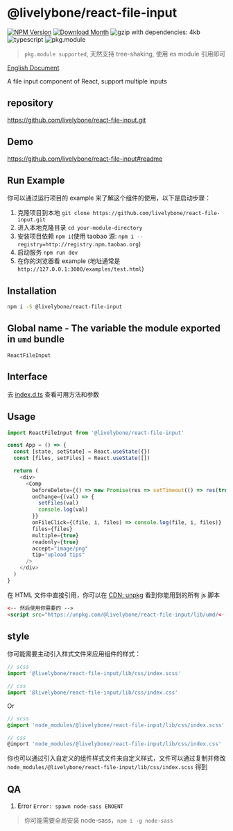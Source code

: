 # @livelybone/react-file-input
[![NPM Version](http://img.shields.io/npm/v/@livelybone/react-file-input.svg?style=flat-square)](https://www.npmjs.com/package/@livelybone/react-file-input)
[![Download Month](http://img.shields.io/npm/dm/@livelybone/react-file-input.svg?style=flat-square)](https://www.npmjs.com/package/@livelybone/react-file-input)
![gzip with dependencies: 4kb](https://img.shields.io/badge/gzip--with--dependencies-4kb-brightgreen.svg "gzip with dependencies: 4kb")
![typescript](https://img.shields.io/badge/typescript-supported-blue.svg "typescript")
![pkg.module](https://img.shields.io/badge/pkg.module-supported-blue.svg "pkg.module")

> `pkg.module supported`, 天然支持 tree-shaking, 使用 es module 引用即可

[English Document](./README.md)

A file input component of React, support multiple inputs

## repository
https://github.com/livelybone/react-file-input.git

## Demo
https://github.com/livelybone/react-file-input#readme

## Run Example
你可以通过运行项目的 example 来了解这个组件的使用，以下是启动步骤：

1. 克隆项目到本地 `git clone https://github.com/livelybone/react-file-input.git`
2. 进入本地克隆目录 `cd your-module-directory`
3. 安装项目依赖 `npm i`(使用 taobao 源: `npm i --registry=http://registry.npm.taobao.org`)
4. 启动服务 `npm run dev`
5. 在你的浏览器看 example (地址通常是 `http://127.0.0.1:3000/examples/test.html`)

## Installation
```bash
npm i -S @livelybone/react-file-input
```

## Global name - The variable the module exported in `umd` bundle
`ReactFileInput`

## Interface
去 [index.d.ts](./index.d.ts) 查看可用方法和参数

## Usage
```js
import ReactFileInput from '@livelybone/react-file-input'

const App = () => {
  const [state, setState] = React.useState({})
  const [files, setFiles] = React.useState([])

  return (
    <div>
      <Comp
        beforeDelete={() => new Promise(res => setTimeout(() => res(true),1000))}
        onChange={(val) => {
          setFiles(val)
          console.log(val)
        }}
        onFileClick={(file, i, files) => console.log(file, i, files)}
        files={files}
        multiple={true}
        readonly={true}
        accept="image/png"
        tip="upload tips"
      />
    </div>
  )
}
```

在 HTML 文件中直接引用，你可以在 [CDN: unpkg](https://unpkg.com/@livelybone/react-file-input/lib/umd/) 看到你能用到的所有 js 脚本
```html
<-- 然后使用你需要的 -->
<script src="https://unpkg.com/@livelybone/react-file-input/lib/umd/<--module-->.js"></script>
```

## style
你可能需要主动引入样式文件来应用组件的样式：
```js
// scss
import '@livelybone/react-file-input/lib/css/index.scss'

// css
import '@livelybone/react-file-input/lib/css/index.css'
```
Or
```scss
// scss
@import 'node_modules/@livelybone/react-file-input/lib/css/index.scss'

// css
@import 'node_modules/@livelybone/react-file-input/lib/css/index.css'
```

你也可以通过引入自定义的组件样式文件来自定义样式，文件可以通过复制并修改 `node_modules/@livelybone/react-file-input/lib/css/index.scss` 得到

## QA

1. Error `Error: spawn node-sass ENOENT`

> 你可能需要全局安装 node-sass，`npm i -g node-sass`
